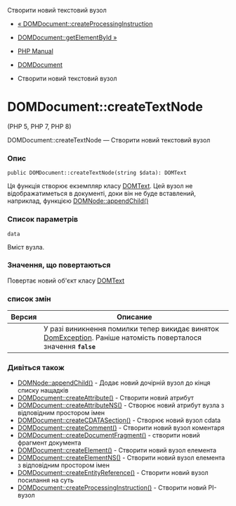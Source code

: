 Створити новий текстовий вузол

-   [« DOMDocument::createProcessingInstruction](domdocument.createprocessinginstruction.html)
    
-   [DOMDocument::getElementById »](domdocument.getelementbyid.html)
    
-   [PHP Manual](index.html)
    
-   [DOMDocument](class.domdocument.html)
    
-   Створити новий текстовий вузол
    

# DOMDocument::createTextNode

(PHP 5, PHP 7, PHP 8)

DOMDocument::createTextNode — Створити новий текстовий вузол

### Опис

```methodsynopsis
public DOMDocument::createTextNode(string $data): DOMText
```

Ця функція створює екземпляр класу [DOMText](class.domtext.html). Цей вузол не відображатиметься в документі, доки він не буде вставлений, наприклад, функцією [DOMNode::appendChild()](domnode.appendchild.html)

### Список параметрів

`data`

Вміст вузла.

### Значення, що повертаються

Повертає новий об'єкт класу [DOMText](class.domtext.html)

### список змін

| Версия | Описание |
| --- | --- |
|  | У разі виникнення помилки тепер викидає виняток [DomException](class.domexception.html). Раніше натомість поверталося значення **`false`** |

### Дивіться також

-   [DOMNode::appendChild()](domnode.appendchild.html) - Додає новий дочірній вузол до кінця списку нащадків
-   [DOMDocument::createAttribute()](domdocument.createattribute.html) - Створити новий атрибут
-   [DOMDocument::createAttributeNS()](domdocument.createattributens.html) - Створює новий атрибут вузла з відповідним простором імен
-   [DOMDocument::createCDATASection()](domdocument.createcdatasection.html) - Створює новий вузол cdata
-   [DOMDocument::createComment()](domdocument.createcomment.html) - Створити новий вузол коментаря
-   [DOMDocument::createDocumentFragment()](domdocument.createdocumentfragment.html) - створити новий фрагмент документа
-   [DOMDocument::createElement()](domdocument.createelement.html) - Створити новий вузол елемента
-   [DOMDocument::createElementNS()](domdocument.createelementns.html) - Створити новий вузол елемента з відповідним простором імен
-   [DOMDocument::createEntityReference()](domdocument.createentityreference.html) - Створити новий вузол посилання на суть
-   [DOMDocument::createProcessingInstruction()](domdocument.createprocessinginstruction.html) - Створити новий PI-вузол